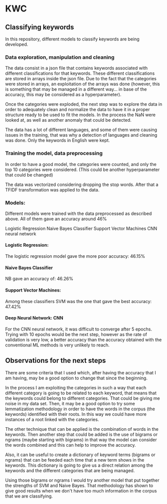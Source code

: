 # KWC


## Classifying keywords


In this repository, different models to classify keywords are being developed. 

### Data exploration, manipulation and cleaning

The data consist in a json file that contains keywords associated with different classifications for that keywords. These different classifications are stored in arrays inside the json file. Due to the fact that the categories were stored in arrays, an exploitation of the arrays was done (however, this is something that may be managed in a different way… in base of the accuracy, this may be considered as a hyperparameter).

Once the categories were exploded, the next step was to explore the data in order to adequately clean and normalize the data to have it in a proper structure ready to be used to fit the models. In the process the NaN were looked at, as well as another anomaly that could be detected.

The data has a lot of different languages, and some of them were causing issues in the training, that was why a detection of languages and cleaning was done. Only the keywords in English were kept. 


### Training the model, data preprocessing

In order to have a good model, the categories were counted, and only the top 10 categories were considered. (This could be another hyperparameter that could be changed)

The data was vectorized considering dropping the stop words. After that a TFIDF transformation was applied to the data.

### Models:

Different models were trained with the data preprocessed as described above. All of them gave an accuracy around 46%

Logistic Regression
Naive Bayes Classifier
Support Vector Machines
CNN neural network

#### Logistic Regression:

The logistic regression model gave the more poor accuracy: 46.15%

#### Naive Bayes Classifier

NB gave an accuracy of: 46.26%

#### Support Vector Machines:

Among these classifiers SVM was the one that gave the best accuracy: 47.42%


#### Deep Neural Network: CNN

For the CNN neural network, it was difficult to converge after 5 epochs. Trying with 10 epochs would be the next step, however as the rate of validation is very low, a better accuracy than the accuracy obtained with the conventional ML methods is very unlikely to reach.




## Observations for the next steps

There are some criteria that I used which, after having the accuracy that I am having, may be a good option to change that since the beginning. 


In the process I am exploiting the categories in such a way that each different category is going to be related to each keyword, that means that the keywords could belong to different categories. That could be giving me noise in my data set. Then, it may be a good option to try some lemmatization methodology in order to have the words in the corpus (the keywords) identified with their roots. In this way we could have more instances of a root linked with the categories.


The other technique that can be applied is the combination of words in the keywords. Then another step that could be added is the use of bigrams or ngrams (maybe starting with bigrams) in that way the model can consider the words combined and this can help to improve the accuracy.


Also, it can be useful to create a dictionary of keyword terms (bigrams or ngrams) that can be feeded each time that a new term shows in the keywords. This dictionary is going to give us a direct relation among the keywords and the different categories that are being managed.


Using those bigrams or ngrams I would try another model that put together the strengths of SVM and Naive Bayes. That methodology has shown to give good results when we don't have too much information in the corpus that we are classifying.

